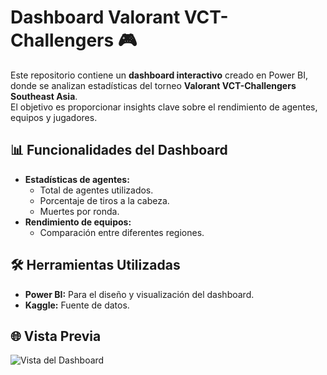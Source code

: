 # Dashboard Valorant VCT-Challengers 🎮

Este repositorio contiene un **dashboard interactivo** creado en Power BI, donde se analizan estadísticas del torneo **Valorant VCT-Challengers Southeast Asia**.  
El objetivo es proporcionar insights clave sobre el rendimiento de agentes, equipos y jugadores.

## 📊 Funcionalidades del Dashboard
- **Estadísticas de agentes:** 
  - Total de agentes utilizados.
  - Porcentaje de tiros a la cabeza.
  - Muertes por ronda.
- **Rendimiento de equipos:**
  - Comparación entre diferentes regiones.

## 🛠️ Herramientas Utilizadas
- **Power BI:** Para el diseño y visualización del dashboard.
- **Kaggle:** Fuente de datos.

## 🌐 Vista Previa
![Vista del Dashboard]([[https://raw.githubusercontent.com/tu_usuario/Dashboard-Valorant-VCT/main/dashboard-overview.png](https://raw.githubusercontent.com/Amontanez2/Dashboard-Valorant-VCT/refs/heads/main/dashboard%20valorant.png)](https://github.com/Amontanez2/Dashboard-Valorant-VCT/blob/main/dashboard%20valorant.png?raw=true))


